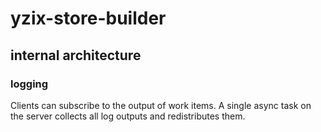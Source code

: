 # yzix-store-builder

## internal architecture

### logging

Clients can subscribe to the output of work items.
A single async task on the server collects all log outputs and redistributes them.
